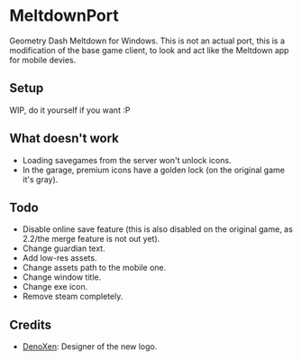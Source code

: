 # MeltdownPort
Geometry Dash Meltdown for Windows. This is not an actual port, this is a modification of the base game client, to look and act like the Meltdown app for mobile devies.

## Setup

WIP, do it yourself if you want :P

## What doesn't work
- Loading savegames from the server won't unlock icons.
- In the garage, premium icons have a golden lock (on the original game it's gray).
  
## Todo
- Disable online save feature (this is also disabled on the original game, as 2.2/the merge feature is not out yet).
- Change guardian text.
- Add low-res assets.
- Change assets path to the mobile one.
- Change window title.
- Change exe icon.
- Remove steam completely.

## Credits

- [DenoXen](https://github.com/DenoXen): Designer of the new logo.